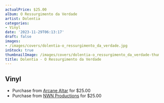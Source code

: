 ```yaml
---
actualPrice: $25.00
album: O Ressurgimento da Verdade
artist: Dolentia
categories:
- Vinyl
date: '2023-11-29T06:13:17'
draft: false
images:
- /images/covers/dolentia-o_ressurgimento_da_verdade.jpg
inStock: true
thumbnailImage: /images/covers/dolentia-o_ressurgimento_da_verdade-thumb.jpg
title: Dolentia - O Ressurgimento da Verdade
---
```


## Vinyl
* Purchase from [Arcane Altar](https://arcanealtar.bigcartel.com/product/dolentia-o-ressurgimento-da-verdade-12-lp-white-vinyl) for $25.00
* Purchase from [NWN Productions](http://shop.nwnprod.com/index.php?route=product/product&path=75&product_id=28652&sort=pd.name&order=ASC) for $25.00
